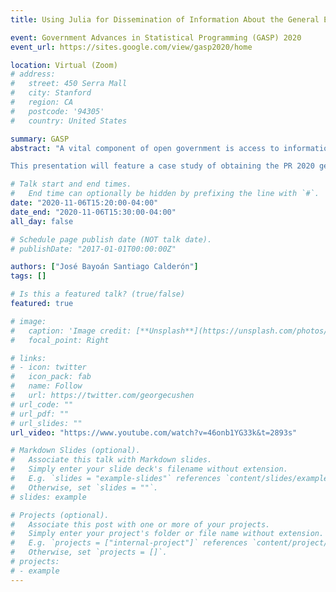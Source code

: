 ```yaml
---
title: Using Julia for Dissemination of Information About the General Election in Puerto Rico

event: Government Advances in Statistical Programming (GASP) 2020
event_url: https://sites.google.com/view/gasp2020/home

location: Virtual (Zoom)
# address:
#   street: 450 Serra Mall
#   city: Stanford
#   region: CA
#   postcode: '94305'
#   country: United States

summary: GASP
abstract: "A vital component of open government is access to information that allows voters to make informed choices. Puerto Rico has an upcoming general election for which the Electoral Board has published the model ballots as PDF, but no machine-readable format is available. The lack of machine-readable files makes it hard for the citizenship to develop tools for voter information and link the data to other datasets such as political contributions.

This presentation will feature a case study of obtaining the PR 2020 general election model ballots in PDF and extracting the desired information using optical character recognition (OCR). In addition, I will showcase the available ecosystem for related functionality such as interacting with API (e.g., REST/GraphQL), web driver (i.e., websites using JavaScript), I/O, and databases. The snap view of the ecosystem stems from my experience as an user, developer, and maintainer, including developing statistical software and analysis for successful FDA submissions, agent-based models for DARPA challenges, and web harvesting projects at scale as part of collaborations with NCSES using the Julia language."

# Talk start and end times.
#   End time can optionally be hidden by prefixing the line with `#`.
date: "2020-11-06T15:20:00-04:00"
date_end: "2020-11-06T15:30:00-04:00"
all_day: false

# Schedule page publish date (NOT talk date).
# publishDate: "2017-01-01T00:00:00Z"

authors: ["José Bayoán Santiago Calderón"]
tags: []

# Is this a featured talk? (true/false)
featured: true

# image:
#   caption: 'Image credit: [**Unsplash**](https://unsplash.com/photos/bzdhc5b3Bxs)'
#   focal_point: Right

# links:
# - icon: twitter
#   icon_pack: fab
#   name: Follow
#   url: https://twitter.com/georgecushen
# url_code: ""
# url_pdf: ""
# url_slides: ""
url_video: "https://www.youtube.com/watch?v=46onb1YG33k&t=2893s"

# Markdown Slides (optional).
#   Associate this talk with Markdown slides.
#   Simply enter your slide deck's filename without extension.
#   E.g. `slides = "example-slides"` references `content/slides/example-slides.md`.
#   Otherwise, set `slides = ""`.
# slides: example

# Projects (optional).
#   Associate this post with one or more of your projects.
#   Simply enter your project's folder or file name without extension.
#   E.g. `projects = ["internal-project"]` references `content/project/deep-learning/index.md`.
#   Otherwise, set `projects = []`.
# projects:
# - example
---
```

